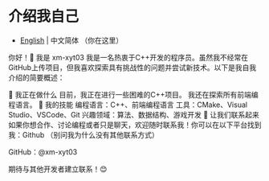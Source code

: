 # 介绍我自己

* [English](README.md) | 中文简体 （你在这里）

你好！👋 我是 xm-xyt03
我是一名热衷于C++开发的程序员。虽然我不经常在GitHub上传项目，但我喜欢探索具有挑战性的问题并尝试新技术。以下是我自我介绍的简要概述：

🔭 我正在做什么
目前，我正在进行一些困难的C++项目。
我还在探索所有前端编程语言。
🌱 我的技能
编程语言：C++、前端编程语言
工具：CMake、Visual Studio、VSCode、Git
兴趣领域：算法、数据结构、游戏开发
💬 让我们联系起来
如果你想合作、讨论编程或者只是聊天，欢迎随时联系我！你可以在以下平台找到我：Github （别问我为什么没有其他联系方式）

GitHub：@xm-xyt03

期待与其他开发者建立联系！😊
